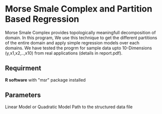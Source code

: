 # Morse Smale Complex and Partition Based Regression
Morse Smale Complex provides topologically meaningfull decomposition of domain. In this program, We use this technique to get the different partitions of the entire domain and apply simple regression models over each domains. We have tested the progrm for sample data upto 10-Dimensions (y,x1,x2,..,x10) from real applications (details in report.pdf). 

## Requirment
**R software** with "msr" package installed

## Parameters
Linear Model or Quadratic Model
Path to the structured data file
